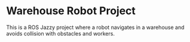 # Warehouse Robot Project
This is a ROS Jazzy project where a robot navigates in a warehouse and avoids collision with obstacles and workers.